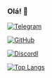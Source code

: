 
### Olá! 👋

[![Telegram](https://img.shields.io/badge/Telegram-2CA5E0?style=for-the-badge&logo=telegram&logoColor=white)](https://t.me/VonCallis)

[![GitHub](https://img.shields.io/badge/GitHub-100000?style=for-the-badge&logo=github&logoColor=white)](https://github.com/VonCallis)

[![Discordl](https://img.shields.io/badge/Discord-7289DA?style=for-the-badge&logo=discord&logoColor=white)](https://discordapp.com/users/1018277738492211201)

[![Top Langs](https://github-readme-stats.vercel.app/api/top-langs/?username=VonCallis&layout=compact)](https://github.com/anuraghazra/github-readme-stats)
